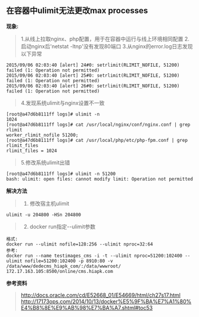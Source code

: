 
## 在容器中ulimit无法更改max processes

**现象:**
> 1.从线上拉取nginx、php配置，用于在容器中运行与线上环境相同配置
> 2.启动nginx后'netstat -ltnp'没有发现80端口
> 3.从nginx的error.log日志发现以下异常
```
2015/09/06 02:03:40 [alert] 24#0: setrlimit(RLIMIT_NOFILE, 51200) failed (1: Operation not permitted)
2015/09/06 02:03:40 [alert] 25#0: setrlimit(RLIMIT_NOFILE, 51200) failed (1: Operation not permitted)
2015/09/06 02:03:40 [alert] 26#0: setrlimit(RLIMIT_NOFILE, 51200) failed (1: Operation not permitted)
```
> 4.发现系统ulimit与nginx设置不一致
```
[root@a47d6b8111ff logs]# ulimit -n
1024
[root@a47d6b8111ff logs]# cat /usr/local/nginx/conf/nginx.conf | grep rlimit
worker_rlimit_nofile 51200;
[root@a47d6b8111ff logs]# cat /usr/local/php/etc/php-fpm.conf | grep rlimit_files
rlimit_files = 1024
```
> 5.修改系统ulimit出错
```
[root@a47d6b8111ff logs]# ulimit -n 51200
bash: ulimit: open files: cannot modify limit: Operation not permitted
```

**解决方法**
> 1. 修改宿主机ulimit
```
ulimit -u 204800 -HSn 204800
```
> 2. docker run指定--ulimit参数
```
格式:
docker run --ulimit nofile=128:256 --ulimit nproc=32:64
参考:
docker run --name testimages_cms -i -t --ulimit nproc=51200:102400 --ulimit nofile=51200:102400 -p 8910:80 -v /data/www/dedecms_hiapk_com/:/data/wwwroot/  172.17.163.105:8500/online/cms.hiapk.com
```


**参考资料**
>http://docs.oracle.com/cd/E52668_01/E54669/html/ch27s17.html
>http://17173ops.com/2014/10/13/docker%E5%9F%BA%E7%A1%80%E4%B8%8E%E9%AB%98%E7%BA%A7.shtml#toc53


